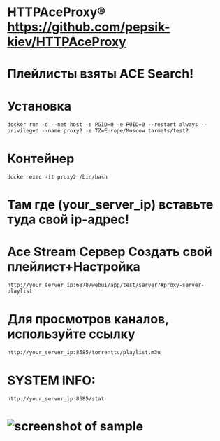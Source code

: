 # HTTPAceProxy® https://github.com/pepsik-kiev/HTTPAceProxy

# Плейлисты взяты ACE Search!

# Установка

`docker run -d --net host -e PGID=0 -e PUID=0 --restart always --privileged --name proxy2 -e TZ=Europe/Moscow tarmets/test2`

# Контейнер
`docker exec -it proxy2 /bin/bash`

# Там где (your_server_ip) вставьте туда свой ip-адрес!

# Ace Stream Сервер Создать свой плейлист+Настройка
`http://your_server_ip:6878/webui/app/test/server?#proxy-server-playlist`

# Для просмотров каналов, используйте ссылку
`http://your_server_ip:8585/torrenttv/playlist.m3u`

# SYSTEM INFO:
`http://your_server_ip:8585/stat`

# ![screenshot of sample](https://i.ibb.co/B24647m/43434234.jpg)
